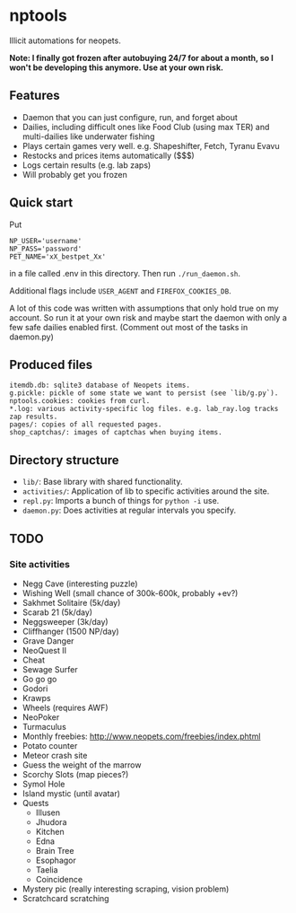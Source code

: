 # nptools

Illicit automations for neopets.

**Note: I finally got frozen after autobuying 24/7 for about a month, so I won't be developing this anymore. Use at your own risk.**

## Features

- Daemon that you can just configure, run, and forget about
- Dailies, including difficult ones like Food Club (using max TER) and
  multi-dailies like underwater fishing
- Plays certain games very well. e.g. Shapeshifter, Fetch, Tyranu Evavu
- Restocks and prices items automatically ($$$)
- Logs certain results (e.g. lab zaps)
- Will probably get you frozen

## Quick start

Put

```
NP_USER='username'
NP_PASS='password'
PET_NAME='xX_bestpet_Xx'
```

in a file called .env in this directory. Then run `./run_daemon.sh`.

Additional flags include `USER_AGENT` and `FIREFOX_COOKIES_DB`.

A lot of this code was written with assumptions that only hold true on my
account. So run it at your own risk and maybe start the daemon with only a few
safe dailies enabled first. (Comment out most of the tasks in daemon.py)

## Produced files

```
itemdb.db: sqlite3 database of Neopets items.
g.pickle: pickle of some state we want to persist (see `lib/g.py`).
nptools.cookies: cookies from curl.
*.log: various activity-specific log files. e.g. lab_ray.log tracks zap results.
pages/: copies of all requested pages.
shop_captchas/: images of captchas when buying items.
```

## Directory structure

- `lib/`: Base library with shared functionality.
- `activities/`: Application of lib to specific activities around the site.
- `repl.py`: Imports a bunch of things for `python -i` use.
- `daemon.py`: Does activities at regular intervals you specify.

## TODO

### Site activities

- Negg Cave (interesting puzzle)
- Wishing Well (small chance of 300k-600k, probably +ev?)
- Sakhmet Solitaire (5k/day)
- Scarab 21 (5k/day)
- Neggsweeper (3k/day)
- Cliffhanger (1500 NP/day)
- Grave Danger
- NeoQuest II
- Cheat
- Sewage Surfer
- Go go go
- Godori
- Krawps
- Wheels (requires AWF)
- NeoPoker
- Turmaculus
- Monthly freebies: http://www.neopets.com/freebies/index.phtml
- Potato counter
- Meteor crash site
- Guess the weight of the marrow
- Scorchy Slots (map pieces?)
- Symol Hole
- Island mystic (until avatar)
- Quests
  - Illusen
  - Jhudora
  - Kitchen
  - Edna
  - Brain Tree
  - Esophagor
  - Taelia
  - Coincidence
- Mystery pic (really interesting scraping, vision problem)
- Scratchcard scratching
